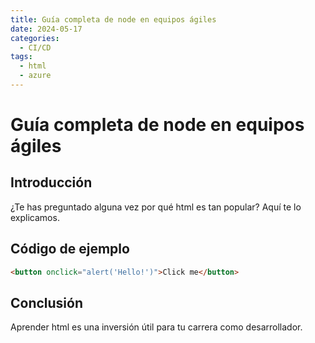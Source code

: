 ```yaml
---
title: Guía completa de node en equipos ágiles
date: 2024-05-17
categories:
  - CI/CD
tags:
  - html
  - azure
---
```


# Guía completa de node en equipos ágiles

## Introducción

¿Te has preguntado alguna vez por qué html es tan popular? Aquí te lo explicamos.

## Código de ejemplo

```html
<button onclick="alert('Hello!')">Click me</button>
```

## Conclusión

Aprender html es una inversión útil para tu carrera como desarrollador.